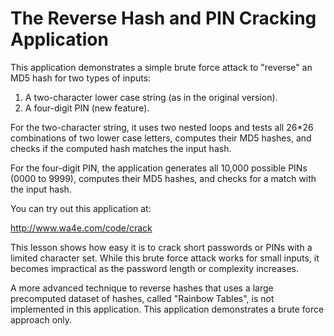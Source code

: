 The Reverse Hash and PIN Cracking Application
=============================================

This application demonstrates a simple brute force attack to "reverse" an MD5 hash for two types of inputs:

1. A two-character lower case string (as in the original version).
2. A four-digit PIN (new feature).

For the two-character string, it uses two nested loops and tests all 26*26 combinations of two lower case letters, computes their MD5 hashes, and checks if the computed hash matches the input hash.

For the four-digit PIN, the application generates all 10,000 possible PINs (0000 to 9999), computes their MD5 hashes, and checks for a match with the input hash.

You can try out this application at:

http://www.wa4e.com/code/crack

This lesson shows how easy it is to crack short passwords or PINs with a limited character set. While this brute force attack works for small inputs, it becomes impractical as the password length or complexity increases.

A more advanced technique to reverse hashes that uses a large precomputed dataset of hashes, called "Rainbow Tables", is not implemented in this application. This application demonstrates a brute force approach only.

